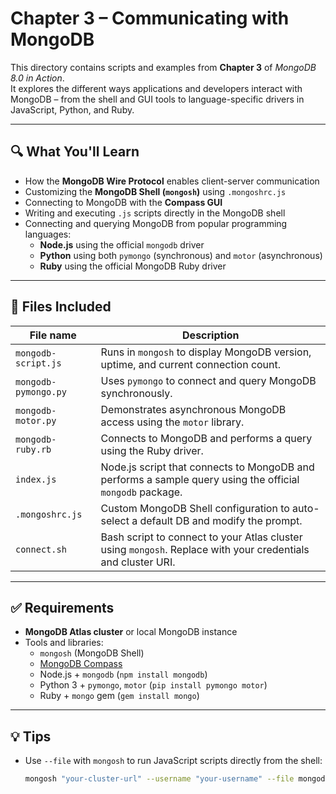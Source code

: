 # Chapter 3 – Communicating with MongoDB

This directory contains scripts and examples from **Chapter 3** of _MongoDB 8.0 in Action_.  
It explores the different ways applications and developers interact with MongoDB – from the shell and GUI tools to language-specific drivers in JavaScript, Python, and Ruby.

---

## 🔍 What You'll Learn

- How the **MongoDB Wire Protocol** enables client-server communication
- Customizing the **MongoDB Shell (`mongosh`)** using `.mongoshrc.js`
- Connecting to MongoDB with the **Compass GUI**
- Writing and executing `.js` scripts directly in the MongoDB shell
- Connecting and querying MongoDB from popular programming languages:
  - **Node.js** using the official `mongodb` driver
  - **Python** using both `pymongo` (synchronous) and `motor` (asynchronous)
  - **Ruby** using the official MongoDB Ruby driver

---

## 📁 Files Included

| File name              | Description |
|------------------------|-------------|
| `mongodb-script.js`    | Runs in `mongosh` to display MongoDB version, uptime, and current connection count. |
| `mongodb-pymongo.py`   | Uses `pymongo` to connect and query MongoDB synchronously. |
| `mongodb-motor.py`     | Demonstrates asynchronous MongoDB access using the `motor` library. |
| `mongodb-ruby.rb`      | Connects to MongoDB and performs a query using the Ruby driver. |
| `index.js`             | Node.js script that connects to MongoDB and performs a sample query using the official `mongodb` package. |
| `.mongoshrc.js`        | Custom MongoDB Shell configuration to auto-select a default DB and modify the prompt. |
| `connect.sh`           | Bash script to connect to your Atlas cluster using `mongosh`. Replace with your credentials and cluster URI. |

---

## ✅ Requirements

- **MongoDB Atlas cluster** or local MongoDB instance
- Tools and libraries:
  - `mongosh` (MongoDB Shell)
  - [MongoDB Compass](https://www.mongodb.com/products/compass)
  - Node.js + `mongodb` (`npm install mongodb`)
  - Python 3 + `pymongo`, `motor` (`pip install pymongo motor`)
  - Ruby + `mongo` gem (`gem install mongo`)

---

## 💡 Tips

- Use `--file` with `mongosh` to run JavaScript scripts directly from the shell:  
  ```bash
  mongosh "your-cluster-url" --username "your-username" --file mongodb-script.js
